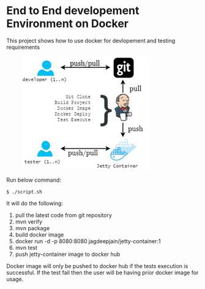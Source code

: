 # End to End developement Environment on Docker
This project shows how to use docker for devlopement and testing requirements

<figure>
<img src="https://github.com/jagdeepjain/e2e-env-using-docker/blob/master/images/dev-env-using-docker.png" alt="" />
</figure>

Run below command:

```
$ ./script.sh
```

It will do the following:
1. pull the latest code from git repository
2. mvn verify
3. mvn package
4. build docker image
5. docker run -d -p 8080:8080 jagdeepjain/jetty-container:1
6. mvn test
7. push jetty-container image to docker hub

Docker image will only be pushed to docker hub if the tests execution is successful. If the test fail then the user will be having prior docker image for usage.
